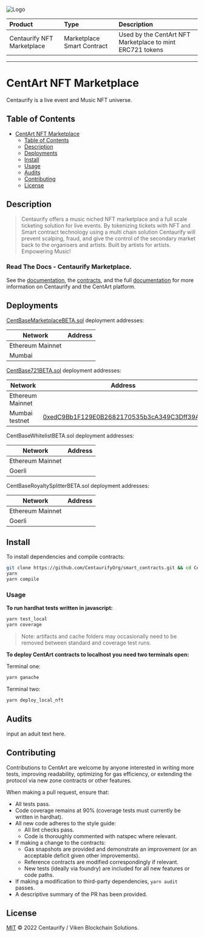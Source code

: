 ![Logo](https://www.centaurify.com/_next/image?url=%2Fimg%2Flogo%2Fcentaurify-logo.svg&w=1920&q=75)  

| Product                       | Type                       | Description                                               |
  | :--------                   | :-------                   | :-------------------------                                |
  | Centaurify NFT Marketplace  | Marketplace Smart Contract | Used by the CentArt NFT Marketplace to mint ERC721 tokens |


---

# CentArt NFT Marketplace

Centaurify is a live event and Music NFT universe. 

## Table of Contents

- [CentArt NFT Marketplace](#centart-nft-marketplace)
  - [Table of Contents](#table-of-contents)
  - [Description](#description)
  - [Deployments](#deployments)
  - [Install](#install)
  - [Usage](#usage)
  - [Audits](#audits)
  - [Contributing](#contributing)
  - [License](#license)

## Description

> Centaurify offers a music niched NFT marketplace and a full scale ticketing solution for live events.
> By tokenizing tickets with NFT and Smart contract technology using a multi chain solution Centaurify will prevent scalping, fraud, and give the control of the secondary market back to the organisers and artists.
> Built by artists for artists.  
>Empowering Music!  


### Read The Docs - Centaurify Marketplace. 

See the [documentation](.), the [contracts](./contracts/NFT/), and the full [documentation](https://) for more information on Centaurify and the CentArt platform.

## Deployments

[CentBaseMarketplaceBETA.sol](https://github.com/CentaurifyOrg/smart_contracts/blob/main/contracts/NFT/Marketplace/CentBaseMarketPlaceBETA.sol) deployment addresses:

| Network          | Address                                    |
| ---------------- | ------------------------------------------ |
| Ethereum Mainnet | []() |
| Mumbai           | []() |


[CentBase721BETA.sol](https://github.com/CentaurifyOrg/smart_contracts/blob/main/contracts/NFT/Marketplace/CentBASE721BETA.SOL) deployment addresses:

| Network          | Address                                    |
| ---------------- | ------------------------------------------ |
| Ethereum Mainnet | []() |
| Mumbai testnet   | [0xedC9Bb1F129E0B2682170535b3cA349C3Dff39A3](https://mumbai.polygonscan.com/address/0xedC9Bb1F129E0B2682170535b3cA349C3Dff39A3#code) |


CentBaseWhitelistBETA.sol deployment addresses:

| Network          | Address                                    |
| ---------------- | ------------------------------------------ |
| Ethereum Mainnet | []() |
| Goerli           | []() |

CentBaseRoyaltySplitterBETA.sol deployment addresses:

| Network          | Address                                    |
| ---------------- | ------------------------------------------ |
| Ethereum Mainnet | []() |
| Goerli           | []() |


## Install

To install dependencies and compile contracts:

```bash
git clone https://github.com/CentaurifyOrg/smart_contracts.git && cd CentArt
yarn
yarn compile
```

### Usage

**To run hardhat tests written in javascript:**

```bash
yarn test_local
yarn coverage
```

> Note: artifacts and cache folders may occasionally need to be removed between standard and coverage test runs.


**To deploy CentArt contracts to localhost you need two terminals open:**

Terminal one:

```bash
yarn ganache
```

Terminal two:  

```bash
yarn deploy_local_nft
```

## Audits

input an aduit text here.

## Contributing

Contributions to CentArt are welcome by anyone interested in writing more tests, improving readability, optimizing for gas efficiency, or extending the protocol via new zone contracts or other features.

When making a pull request, ensure that:

- All tests pass.
- Code coverage remains at 90% (coverage tests must currently be written in hardhat).
- All new code adheres to the style guide:
  - All lint checks pass.
  - Code is thoroughly commented with natspec where relevant.
- If making a change to the contracts:
  - Gas snapshots are provided and demonstrate an improvement (or an acceptable deficit given other improvements).
  - Reference contracts are modified correspondingly if relevant.
  - New tests (ideally via foundry) are included for all new features or code paths.
- If making a modification to third-party dependencies, `yarn audit` passes.
- A descriptive summary of the PR has been provided.

## License

[MIT](LICENSE) © 2022 Centaurify / Viken Blockchain Solutions.
